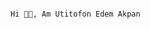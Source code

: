                                                                                                                         Hi 🤩👋, Am Utitofon Edem Akpan
